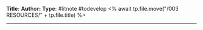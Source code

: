 **Title:**
**Author:**
**Type:** #litnote #todevelop <% await tp.file.move("/003 RESOURCES/" + tp.file.title) %>

----



